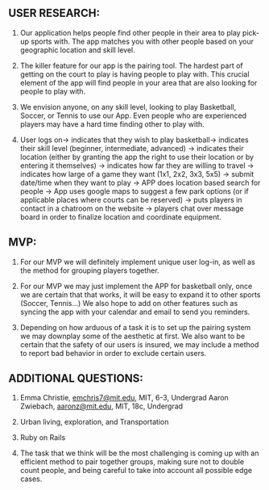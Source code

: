 USER RESEARCH:
-----
1) Our application helps people find other people in their area to play pick-up sports with. The app matches you with other people based on your geographic location and skill level.

2) The killer feature for our app is the pairing tool. The hardest part of getting on the court to play is having people to play with. This crucial element of the app will find people in your area that are also looking for people to play with.

3) We envision anyone, on any skill level, looking to play Basketball, Soccer, or Tennis to use our App. Even people who are experienced players may have a hard time finding other to play with.

4) User logs on→ indicates that they wish to play basketball→ indicates their skill level (beginner, intermediate, advanced) → indicates their location (either by granting the app the right to use their location or by entering it themselves) → indicates how far they are willing to travel → indicates how large of a game they want (1x1, 2x2, 3x3, 5x5) → submit date/time when they want to play → APP does location based search for people → App uses google maps to suggest a few park options (or if applicable places where courts can be reserved) → puts players in contact in a chatroom on the website → players chat over message board in order to finalize location and coordinate equipment.

MVP:
-----
1) For our MVP we will definitely implement unique user log-in, as well as the method for grouping players together.

2) For our MVP we may just implement the APP for basketball only, once we are certain that that works, it will be easy to expand it to other sports (Soccer, Tennis…) We also hope to add on other features such as syncing the app with your calendar and email to send you reminders.

3) Depending on how arduous of a task it is to set up the pairing system we may downplay some of the aesthetic at first. We also want to be certain that the safety of our users is insured, we may include a method to report bad behavior in order to exclude certain users.


ADDITIONAL QUESTIONS:
-----
1) Emma Christie, emchris7@mit.edu, MIT, 6-3, Undergrad
    Aaron Zwiebach, aaronz@mit.edu, MIT, 18c, Undergrad

2) Urban living, exploration, and Transportation

3) Ruby on Rails

4) The task that we think will be the most challenging is coming up with an efficient method to pair together groups, making sure not to double count people, and being careful to take into account all possible edge cases.

    
